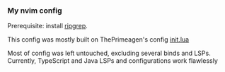 ### My nvim config
Prerequisite: install [ripgrep](https://github.com/BurntSushi/ripgrep).

This config was mostly built on ThePrimeagen's config [init.lua](https://github.com/ThePrimeagen/init.lua)


Most of config was left untouched, excluding several binds and LSPs. Currently,
TypeScript and Java LSPs and configurations work flawlessly
